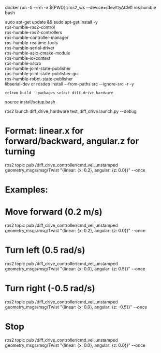 docker run -ti --rm -v ${PWD}:/ros2_ws --device=/dev/ttyACM1 ros:humble bash

sudo apt-get update && sudo apt-get install -y \
    ros-humble-ros2-control \
    ros-humble-ros2-controllers \
    ros-humble-controller-manager \
    ros-humble-realtime-tools \
    ros-humble-serial-driver \
    ros-humble-asio-cmake-module \
    ros-humble-io-context \
    ros-humble-xacro \
    ros-humble-joint-state-publisher \
    ros-humble-joint-state-publisher-gui \
    ros-humble-robot-state-publisher \
    libserial-dev
or rosdep install --from-paths src --ignore-src -r -y

    colcon build --packages-select diff_drive_hardware
source install/setup.bash

ros2 launch diff_drive_hardware test_diff_drive.launch.py --debug

# Format: linear.x for forward/backward, angular.z for turning
ros2 topic pub /diff_drive_controller/cmd_vel_unstamped geometry_msgs/msg/Twist "{linear: {x: 0.2}, angular: {z: 0.0}}" --once

# Examples:
# Move forward (0.2 m/s)
ros2 topic pub /diff_drive_controller/cmd_vel_unstamped geometry_msgs/msg/Twist "{linear: {x: 0.2}, angular: {z: 0.0}}" --once

# Turn left (0.5 rad/s)
ros2 topic pub /diff_drive_controller/cmd_vel_unstamped geometry_msgs/msg/Twist "{linear: {x: 0.0}, angular: {z: 0.5}}" --once

# Turn right (-0.5 rad/s)
ros2 topic pub /diff_drive_controller/cmd_vel_unstamped geometry_msgs/msg/Twist "{linear: {x: 0.0}, angular: {z: -0.5}}" --once

# Stop
ros2 topic pub /diff_drive_controller/cmd_vel_unstamped geometry_msgs/msg/Twist "{linear: {x: 0.0}, angular: {z: 0.0}}" --once